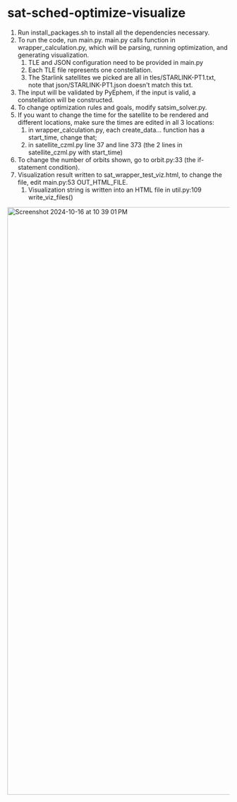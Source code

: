 # sat-sched-optimize-visualize

1. Run install_packages.sh to install all the dependencies necessary. 
2. To run the code, run main.py. main.py calls function in wrapper_calculation.py, which will be parsing, running optimization, and generating visualization.
    1. TLE and JSON configuration need to be provided in main.py
    2. Each TLE file represents one constellation.
    3. The Starlink satellites we picked are all in tles/STARLINK-PT1.txt, note that json/STARLINK-PT1.json doesn't match this txt. 
3. The input will be validated by PyEphem, if the input is valid, a constellation will be constructed.
4. To change optimization rules and goals, modify satsim_solver.py. 
5. If you want to change the time for the satellite to be rendered and different locations, make sure the times are edited in all 3 locations:
    1. in wrapper_calculation.py, each create_data... function has a start_time, change that; 
    2. in satellite_czml.py line 37 and line 373 (the 2 lines in satellite_czml.py with start_time)
6. To change the number of orbits shown, go to orbit.py:33 (the if-statement condition). 
7. Visualization result written to sat_wrapper_test_viz.html, to change the file, edit main.py:53 OUT_HTML_FILE.
    1. Visualization string is written into an HTML file in util.py:109 write_viz_files()
<img width="1334" alt="Screenshot 2024-10-16 at 10 39 01 PM" src="https://github.com/user-attachments/assets/d96b4859-5142-46e9-99e6-2022c2e17198">

